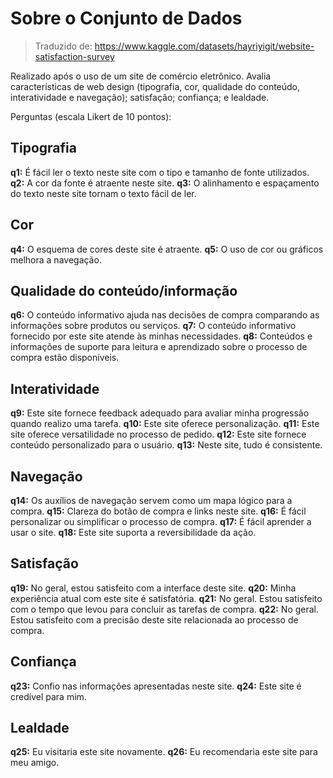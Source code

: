 # Sobre o Conjunto de Dados

> Traduzido de: https://www.kaggle.com/datasets/hayriyigit/website-satisfaction-survey

Realizado após o uso de um site de comércio eletrônico.
Avalia características de web design (tipografia, cor, qualidade do conteúdo,
interatividade e navegação); satisfação; confiança; e lealdade.

Perguntas (escala Likert de 10 pontos):

## Tipografia

**q1:** É fácil ler o texto neste site com o tipo e tamanho de fonte utilizados.
**q2:** A cor da fonte é atraente neste site.
**q3:** O alinhamento e espaçamento do texto neste site tornam o texto fácil de ler.

## Cor

**q4:** O esquema de cores deste site é atraente.
**q5:** O uso de cor ou gráficos melhora a navegação.

## Qualidade do conteúdo/informação

**q6:** O conteúdo informativo ajuda nas decisões de compra comparando as informações sobre produtos ou serviços.
**q7:** O conteúdo informativo fornecido por este site atende às minhas necessidades.
**q8:** Conteúdos e informações de suporte para leitura e aprendizado sobre o processo de compra estão disponíveis.

## Interatividade

**q9:** Este site fornece feedback adequado para avaliar minha progressão quando realizo uma tarefa.
**q10:** Este site oferece personalização.
**q11:** Este site oferece versatilidade no processo de pedido.
**q12:** Este site fornece conteúdo personalizado para o usuário.
**q13:** Neste site, tudo é consistente.

## Navegação
**q14:** Os auxílios de navegação servem como um mapa lógico para a compra.
**q15:** Clareza do botão de compra e links neste site.
**q16:** É fácil personalizar ou simplificar o processo de compra.
**q17:** É fácil aprender a usar o site.
**q18:** Este site suporta a reversibilidade da ação.

## Satisfação

**q19:** No geral, estou satisfeito com a interface deste site.
**q20:** Minha experiência atual com este site é satisfatória.
**q21:** No geral. Estou satisfeito com o tempo que levou para concluir as tarefas de compra.
**q22:** No geral. Estou satisfeito com a precisão deste site relacionada ao processo de compra.

## Confiança

**q23:** Confio nas informações apresentadas neste site.
**q24:** Este site é credível para mim.

## Lealdade

**q25:** Eu visitaria este site novamente.
**q26:** Eu recomendaria este site para meu amigo.